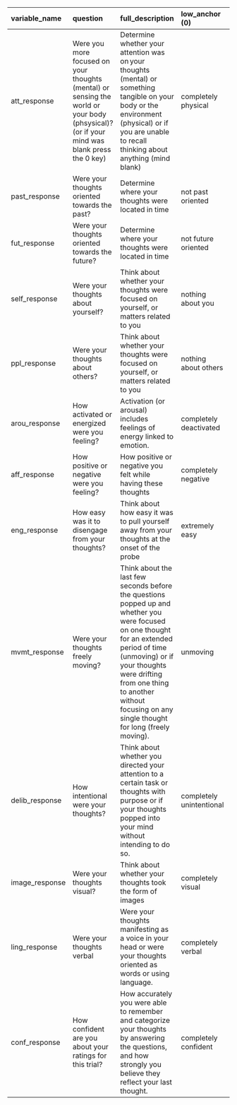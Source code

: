 | variable_name   | question                                                                                                                                   | full_description                                                                                                                                                                                                                                                                   | low_anchor (0)           | high_anchor (100)          |
|:----------------|:-------------------------------------------------------------------------------------------------------------------------------------------|:-----------------------------------------------------------------------------------------------------------------------------------------------------------------------------------------------------------------------------------------------------------------------------------|:-------------------------|:---------------------------|
| att_response    | Were you more focused on your thoughts (mental) or sensing the world or your body (phsysical)? (or if your mind was blank press the 0 key) | Determine whether your attention was on your thoughts (mental) or something tangible on your body or the environment (physical) or if you are unable to recall thinking about anything (mind blank)                                                                                | completely physical      | completely mental          |
| past_response   | Were your thoughts oriented towards the past?                                                                                              | Determine where your thoughts were located in time                                                                                                                                                                                                                                 | not past oriented        | completely past oriented   |
| fut_response    | Were your thoughts oriented towards the future?                                                                                            | Determine where your thoughts were located in time                                                                                                                                                                                                                                 | not future oriented      | completely future oriented |
| self_response   | Were your thoughts about yourself?                                                                                                         | Think about whether your thoughts were focused on yourself, or matters related to you                                                                                                                                                                                              | nothing about you        | completely about you       |
| ppl_response    | Were your thoughts about others?                                                                                                           | Think about whether your thoughts were focused on yourself, or matters related to you                                                                                                                                                                                              | nothing about others     | completely about others    |
| arou_response   | How activated or energized were you feeling?                                                                                               | Activation (or arousal) includes feelings of energy linked to emotion.                                                                                                                                                                                                             | completely deactivated   | completely activated       |
| aff_response    | How positive or negative were you feeling?                                                                                                 | How positive or negative you felt while having these thoughts                                                                                                                                                                                                                      | completely negative      | completely positive        |
| eng_response    | How easy was it to disengage from your thoughts?                                                                                           | Think about how easy it was to pull yourself away from your thoughts at the onset of the probe                                                                                                                                                                                     | extremely easy           | extremely difficult        |
| mvmt_response   | Were your thoughts freely moving?                                                                                                          | Think about the last few seconds before the questions popped up and whether you were focused on one thought for an extended period of time (unmoving) or if your thoughts were drifting from one thing to another without focusing on any single thought for long (freely moving). | unmoving                 | moving freely              |
| delib_response  | How intentional were your thoughts?                                                                                                        | Think about whether you directed your attention to a certain task or thoughts with purpose or if your thoughts popped into your mind without intending to do so.                                                                                                                   | completely unintentional | completely intentional     |
| image_response  | Were your thoughts visual?                                                                                                                 | Think about whether your thoughts took the form of images                                                                                                                                                                                                                          | completely visual        | completely non-visual      |
| ling_response   | Were your thoughts verbal                                                                                                                  | Were your thoughts manifesting as a voice in your head or were your thoughts oriented as words or using language.                                                                                                                                                                  | completely verbal        | completely non-verbal      |
| conf_response   | How confident are you about your ratings for this trial?                                                                                   | How accurately you were able to remember and categorize your thoughts by answering the questions, and how strongly you believe they reflect your last thought.                                                                                                                     | completely confident     | completely unconfident     |